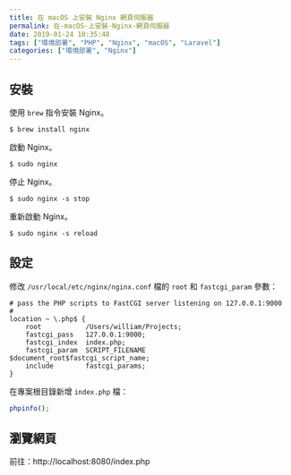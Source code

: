 ```yaml
---
title: 在 macOS 上安裝 Nginx 網頁伺服器
permalink: 在-macOS-上安裝-Nginx-網頁伺服器
date: 2019-01-24 10:35:48
tags: ["環境部署", "PHP", "Nginx", "macOS", "Laravel"]
categories: ["環境部署", "Nginx"]
---
```


## 安裝
使用 `brew` 指令安裝 Nginx。
```
$ brew install nginx
```

啟動 Nginx。
```
$ sudo nginx
```

停止 Nginx。
```
$ sudo nginx -s stop
```

重新啟動 Nginx。
```
$ sudo nginx -s reload  
```

## 設定
修改 `/usr/local/etc/nginx/nginx.conf` 檔的 `root` 和 `fastcgi_param` 參數：
```CONF
# pass the PHP scripts to FastCGI server listening on 127.0.0.1:9000
#
location ~ \.php$ {
    root           /Users/william/Projects;
    fastcgi_pass   127.0.0.1:9000;
    fastcgi_index  index.php;
    fastcgi_param  SCRIPT_FILENAME  $document_root$fastcgi_script_name;
    include        fastcgi_params;
}
```

在專案根目錄新增 `index.php` 檔：
```PHP
phpinfo();
```

## 瀏覽網頁
前往：http://localhost:8080/index.php
